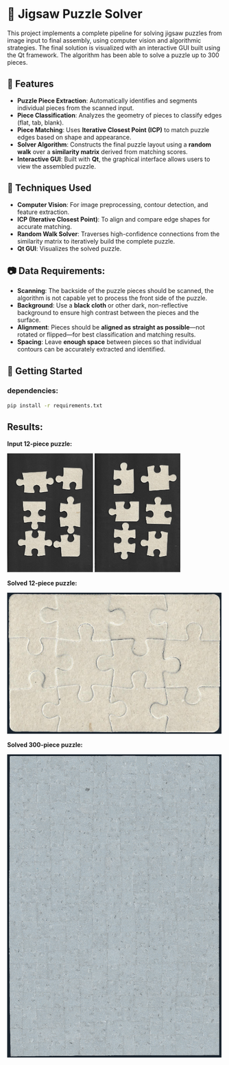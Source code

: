 # 🧩 Jigsaw Puzzle Solver

This project implements a complete pipeline for solving jigsaw puzzles from image input to final assembly, using computer vision and algorithmic strategies. The final solution is visualized with an interactive GUI built using the Qt framework. The algorithm has been able to solve a puzzle up to 300 pieces.

## 📌 Features

- **Puzzle Piece Extraction**: Automatically identifies and segments individual pieces from the scanned input.
- **Piece Classification**: Analyzes the geometry of pieces to classify edges (flat, tab, blank).
- **Piece Matching**: Uses **Iterative Closest Point (ICP)** to match puzzle edges based on shape and appearance.
- **Solver Algorithm**: Constructs the final puzzle layout using a **random walk** over a **similarity matrix** derived from matching scores.
- **Interactive GUI**: Built with **Qt**, the graphical interface allows users to view the assembled puzzle.

## 🧠 Techniques Used

- **Computer Vision**: For image preprocessing, contour detection, and feature extraction.
- **ICP (Iterative Closest Point)**: To align and compare edge shapes for accurate matching.
- **Random Walk Solver**: Traverses high-confidence connections from the similarity matrix to iteratively build the complete puzzle.
- **Qt GUI**: Visualizes the solved puzzle.

## 📷 Data Requirements:

- **Scanning**: The backside of the puzzle pieces should be scanned, the algorithm is not capable yet to process the front side of the puzzle.
- **Background**: Use a **black cloth** or other dark, non-reflective background to ensure high contrast between the pieces and the surface.
- **Alignment**: Pieces should be **aligned as straight as possible**—not rotated or flipped—for best classification and matching results.
- **Spacing**: Leave **enough space** between pieces so that individual contours can be accurately extracted and identified.


## 🚀 Getting Started

### dependencies:
```bash
pip install -r requirements.txt
```
## Results:
**Input 12-piece puzzle:**
<p float="left">
<img src="data/eda/1b.jpg" alt="Input 12-piece puzzle" width="200"/>
<img src="data/eda/2b.jpg" alt="Input 12-piece puzzle" width="200"/>
</p>

**Solved 12-piece puzzle:**

<img src="data/eda/eda_solved.png" alt="Solved 12-piece puzzle" width="500"/>

**Solved 300-piece puzzle:**

<img src="data/horse300/300_solved.png" alt="Solved 300-piece puzzle" width="500"/>
